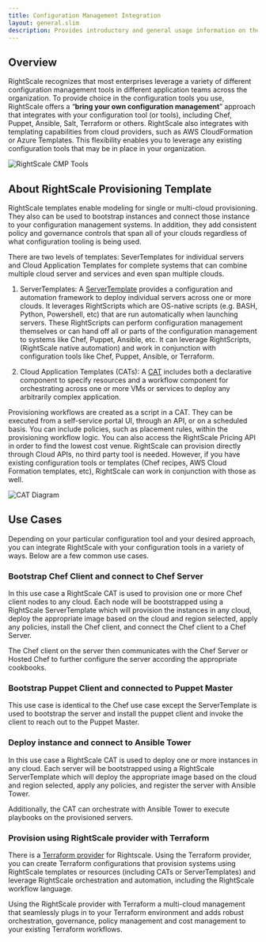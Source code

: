 ```yaml
---
title: Configuration Management Integration
layout: general.slim
description: Provides introductory and general usage information on the RightScale Configuration Management Integration.
---
```


## Overview

RightScale recognizes that most enterprises leverage a variety of different configuration management tools in different application teams across the organization. To provide choice in the configuration tools you use, RightScale offers a “**bring your own configuration management**” approach that integrates with your configuration tool (or tools), including Chef, Puppet, Ansible, Salt, Terraform or others. RightScale also integrates with templating capabilities from cloud providers, such as AWS CloudFormation or Azure Templates. This flexibility enables you to leverage any existing configuration tools that may be in place in your organization.

![RightScale CMP Tools](/img/rightscale-cmp-tools.png)

## About RightScale Provisioning Template

RightScale templates enable modeling for single or multi-cloud provisioning. They also can be used to bootstrap instances and connect those instance to your configuration management systems. In addition, they add consistent policy and governance controls that span all of your clouds regardless of what configuration tooling is being used.

There are two levels of templates: SeverTemplates for individual servers and Cloud Application Templates for complete systems that can combine multiple cloud server and services and even span multiple clouds. 

1. ServerTemplates: A [ServerTemplate](/cm/dashboard/design/server_templates/servertemplates_concepts.html) provides a configuration and automation framework to deploy individual servers across one or more clouds. It leverages RightScripts which are OS-native scripts (e.g. BASH, Python, Powershell, etc) that are run automatically when launching servers. These RightScripts can perform configuration management themselves or can hand off all or parts of the configuration management to systems like Chef, Puppet, Ansible, etc. It can leverage RightScripts, (RightScale native automation) and work in conjunction with configuration tools like Chef, Puppet, Ansible, or Terraform. 

2. Cloud Application Templates (CATs): A [CAT](/ss/reference/) includes both a declarative component to specify resources and a workflow component for orchestrating across one or more VMs or services to deploy any arbitrarily complex application.

Provisioning workflows are created as a script in a CAT. They can be executed from a self-service portal UI, through an API, or on a scheduled basis. You can include policies, such as placement rules, within the provisioning workflow logic. You can also access the RightScale Pricing API in order to find the lowest cost venue. RightScale can provision directly through Cloud APIs, no third party tool is needed. However, if you have existing configuration tools or templates (Chef recipes, AWS Cloud Formation templates, etc), RightScale can work in conjunction with those as well. 

![CAT Diagram](/img/cat-diagram.png)

## Use Cases

Depending on your particular configuration tool and your desired approach, you can integrate RightScale with your configuration tools in a variety of ways. Below are a few common use cases.

### Bootstrap Chef Client and connect to Chef Server

In this use case a RightScale CAT is used to provision one or more Chef client nodes to any cloud. Each node will be bootstrapped using a RightScale ServerTemplate which will provision the instances in any cloud, deploy the appropriate image based on the cloud and region selected, apply any policies, install the Chef client, and connect the Chef client to a Chef Server.

The Chef client on the server then communicates with the Chef Server or Hosted Chef to further configure the server according the appropriate cookbooks. 

### Bootstrap Puppet Client and connected to Puppet Master

This use case is identical to the Chef use case except the ServerTemplate is used to bootstrap the server and install the puppet client and invoke the client to reach out to the Puppet Master.


### Deploy instance and connect to Ansible Tower

In this use case a RightScale CAT is used to deploy one or more instances in any cloud. Each server will be bootstrapped using a RightScale ServerTemplate which will deploy the appropriate image based on the cloud and region selected, apply any policies, and register the server with Ansible Tower. 

Additionally, the CAT can orchestrate with Ansible Tower to execute playbooks on the provisioned servers.

### Provision using RightScale provider with Terraform

There is a [Terraform provider](https://github.com/rightscale/terraform-provider-rightscale) for Rightscale. Using the Terraform provider, you can create Terraform configurations that provision systems using RightScale templates or resources (including CATs or ServerTemplates) and leverage RightScale orchestration and automation, including the RightScale workflow language.

Using the RightScale provider with Terraform a multi-cloud management that seamlessly plugs in to your Terraform environment and adds robust orchestration, governance, policy management and cost management to your existing Terraform workflows.


